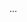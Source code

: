 <!-- README.md -->
<!--
# Element Barbershop Website

Website sederhana untuk Element Barbershop Ceper yang menampilkan:

- 💈 Daftar harga layanan potong rambut
- 📅 Form Booking otomatis via WhatsApp
- 🧾 Form Registrasi Member otomatis via WhatsApp
- 📍 Lokasi Google Maps: Element Barbershop Ceper
- ✅ Desain responsif & modern menggunakan Tailwind CSS

## 📂 Struktur Proyek
- `index.html` : Halaman utama website
- Tidak menggunakan backend atau database (tanpa Google Sheets)

## 🚀 Deploy ke Vercel
1. Kunjungi https://vercel.com
2. Login menggunakan akun Google atau GitHub
3. Upload folder berisi file `index.html`
4. Pilih framework = "Other"
5. Klik Deploy

## 📱 WhatsApp Notifikasi
Semua form dikirim ke WhatsApp admin:
📞 0831-0634-6274 → [https://wa.me/6283106346274](https://wa.me/6283106346274)

## 🗺️ Lokasi
Depan SMK 1 Batur Jaya Ceper, Klaten, Jawa Tengah

## 📌 Info Kontak
- Instagram: @elementbarbershop
- Developer: Deni Orlando
-->

<!DOCTYPE html>
<html lang="id">
  <head>
    ...
    
